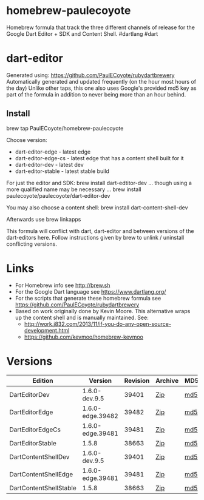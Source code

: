 homebrew-paulecoyote
====================

Homebrew formula that track the three different channels of release for the Google Dart Editor + SDK and Content Shell.  #dartlang #dart

dart-editor
===========

Generated using: https://github.com/PaulECoyote/rubydartbrewery
Automatically generated and updated frequently (on the hour most hours of the day)
Unlike other taps, this one also uses Google's provided md5 key as part of the formula in addition to never being more than an hour behind.

Install
-------
brew tap PaulECoyote/homebrew-paulecoyote

Choose version:
* dart-editor-edge - latest edge
* dart-editor-edge-cs - latest edge that has a content shell built for it
* dart-editor-dev - latest dev
* dart-editor-stable - latest stable build

For just the editor and SDK:
brew install dart-edtitor-dev
... though using a more qualified name may be necessary ...
brew install paulecoyote/paulecoyote/dart-editor-dev

You may also choose a content shell:
brew install dart-content-shell-dev

Afterwards use 
brew linkapps

This formula will conflict with dart, dart-editor and between versions of the dart-editors here.  Follow instructions given by brew to unlink / uninstall conflicting versions.

Links
=====
* For Homebrew info see http://brew.sh
* For the Google Dart language see https://www.dartlang.org/
* For the scripts that generate these homebrew formula see https://github.com/PaulECoyote/rubydartbrewery
* Based on work originally done by Kevin Moore. This alternative wraps up the content shell and is manually maintained.  See: 
    * http://work.j832.com/2013/11/if-you-do-any-open-source-development.html
    * https://github.com/kevmoo/homebrew-kevmoo

Versions
========
| Edition | Version | Revision | Archive | MD5 | Notes |
| ------- | ------- | -------- | ------- | --- | ----- |
| DartEditorDev | 1.6.0-dev.9.5 | 39401 | [Zip](https://storage.googleapis.com/dart-archive/channels/dev/release/39401/editor/darteditor-macos-x64.zip) | [md5](https://storage.googleapis.com/dart-archive/channels/dev/release/39401/editor/darteditor-macos-x64.zip.md5sum) | [Changes](https://storage.googleapis.com/dart-archive/channels/dev/release/latest/changelog.html) |
| DartEditorEdge | 1.6.0-edge.39482 | 39482 | [Zip](https://storage.googleapis.com/dart-archive/channels/be/raw/39482/editor/darteditor-macos-x64.zip) | [md5](https://storage.googleapis.com/dart-archive/channels/be/raw/39482/editor/darteditor-macos-x64.zip.md5sum) | - |
| DartEditorEdgeCs | 1.6.0-edge.39481 | 39481 | [Zip](https://storage.googleapis.com/dart-archive/channels/be/raw/39481/editor/darteditor-macos-x64.zip) | [md5](https://storage.googleapis.com/dart-archive/channels/be/raw/39481/editor/darteditor-macos-x64.zip.md5sum) | - |
| DartEditorStable | 1.5.8 | 38663 | [Zip](https://storage.googleapis.com/dart-archive/channels/stable/release/38663/editor/darteditor-macos-x64.zip) | [md5](https://storage.googleapis.com/dart-archive/channels/stable/release/38663/editor/darteditor-macos-x64.zip.md5sum) | [Changes](https://storage.googleapis.com/dart-archive/channels/stable/release/latest/changelog.html) |
| DartContentShellDev | 1.6.0-dev.9.5 | 39401 | [Zip](https://storage.googleapis.com/dart-archive/channels/dev/release/39401/dartium/content_shell-macos-ia32-release.zip) | [md5](https://storage.googleapis.com/dart-archive/channels/dev/release/39401/dartium/content_shell-macos-ia32-release.zip.md5sum) | - |
| DartContentShellEdge | 1.6.0-edge.39481 | 39481 | [Zip](https://storage.googleapis.com/dart-archive/channels/be/raw/39481/dartium/content_shell-macos-ia32-release.zip) | [md5](https://storage.googleapis.com/dart-archive/channels/be/raw/39481/dartium/content_shell-macos-ia32-release.zip.md5sum) | - |
| DartContentShellStable | 1.5.8 | 38663 | [Zip](https://storage.googleapis.com/dart-archive/channels/stable/release/38663/dartium/content_shell-macos-ia32-release.zip) | [md5](https://storage.googleapis.com/dart-archive/channels/stable/release/38663/dartium/content_shell-macos-ia32-release.zip.md5sum) | - |
